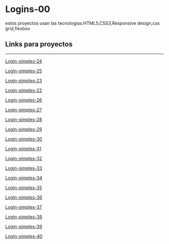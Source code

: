 # Logins-00
estos proyectos usan las tecnologias:HTML5,CSS3,Responsive design,css grid,flexbox

 ## Links para proyectos                                          
 -----------
 
 <a href="https://xbernardoalvez66.github.io/Logins-00/Logins/Login-simples-24/index.html">Login-simples-24 </a> 
 
 <a href="https://xbernardoalvez66.github.io/Logins-00/Logins/Login-simples-25/index.html">Login-simples-25 </a>
 
  <a href="https://xbernardoalvez66.github.io/Logins-00/Logins/Login-simples-23/index.html">Login-simples-23 </a>
  
  
 
 <a href="https://xbernardoalvez66.github.io/Logins-00/Logins/Login-simples-22/index.html">Login-simples-22 </a>
 
 <a href="https://xbernardoalvez66.github.io/Logins-00/Logins/Login-simples-26/index.html">Login-simples-26 </a>
 
 
  <a href="https://xbernardoalvez66.github.io/Logins-00/Logins/Login-simples-27/index.html">Login-simples-27 </a>
  
   <a href="https://xbernardoalvez66.github.io/Logins-00/Logins/Login-simples-28/index.html">Login-simples-28 </a>
   
  <a href="https://xbernardoalvez66.github.io/Logins-00/Logins/Login-simples-29/index.html">Login-simples-29 </a>
       
   <a href="https://xbernardoalvez66.github.io/Logins-00/Logins/Login-simples-30/index.html">Login-simples-30 </a>
   
  <a href="https://xbernardoalvez66.github.io/Logins-00/Logins/Login-simples-31/index.html">Login-simples-31 </a>
     
  <a href="https://xbernardoalvez66.github.io/Logins-00/Logins/Login-simples-32/index.html">Login-simples-32 </a>
     
   <a href="https://xbernardoalvez66.github.io/Logins-00/Logins/Login-simples-33/index.html">Login-simples-33 </a>
      
   <a href="https://xbernardoalvez66.github.io/Logins-00/Logins/Login-simples-34/index.html">Login-simples-34</a>
       
   <a href="https://xbernardoalvez66.github.io/Logins-00/Logins/Login-simples-35/index.html">Login-simples-35 </a>
        
   <a href="https://xbernardoalvez66.github.io/Logins-00/Logins/Login-simples-36/index.html">Login-simples-36 </a>
         
   <a href="https://xbernardoalvez66.github.io/Logins-00/Logins/Login-simples-37/index.html">Login-simples-37 </a>
          
   <a href="https://xbernardoalvez66.github.io/Logins-00/Logins/Login-simples-38/index.html">Login-simples-38 </a>
           
   <a href="https://xbernardoalvez66.github.io/Logins-00/Logins/Login-simples-39/index.html">Login-simples-39 </a>
            
   <a href="https://xbernardoalvez66.github.io/Logins-00/Logins/Login-simples-40/index.html">Login-simples-40 </a>
         
   
    
